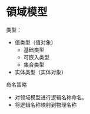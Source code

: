 # 領域模型

类型：

* 值类型（值对象）
  * 基础类型
  * 可嵌入类型
  * 集合类型
* 实体类型（实体对象）

命名策略

* 对领域模型进行逻辑名称命名。
* 将逻辑名称映射到物理名称

